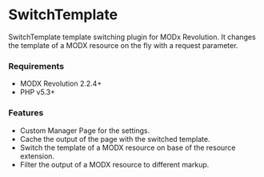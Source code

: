 # SwitchTemplate

SwitchTemplate template switching plugin for MODx Revolution. It changes the
template of a MODX resource on the fly with a request parameter.

### Requirements

* MODX Revolution 2.2.4+
* PHP v5.3+

### Features

* Custom Manager Page for the settings.
* Cache the output of the page with the switched template.
* Switch the template of a MODX resource on base of the resource extension. 
* Filter the output of a MODX resource to different markup.
